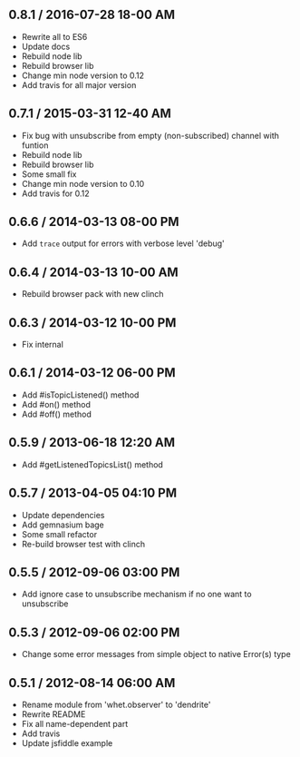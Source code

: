 ## 0.8.1 / 2016-07-28 18-00 AM

  - Rewrite all to ES6
  - Update docs
  - Rebuild node lib
  - Rebuild browser lib
  - Change min node version to 0.12
  - Add travis for all major version

## 0.7.1 / 2015-03-31 12-40 AM

  - Fix bug with unsubscribe from empty (non-subscribed) channel with funtion
  - Rebuild node lib
  - Rebuild browser lib
  - Some small fix
  - Change min node version to 0.10
  - Add travis for 0.12

## 0.6.6 / 2014-03-13 08-00 PM

  - Add `trace` output for errors with verbose level 'debug'

## 0.6.4 / 2014-03-13 10-00 AM

  - Rebuild browser pack with new clinch

## 0.6.3 / 2014-03-12 10-00 PM

  - Fix internal

## 0.6.1 / 2014-03-12 06-00 PM

  - Add #isTopicListened() method
  - Add #on() method
  - Add #off() method

## 0.5.9 / 2013-06-18 12:20 AM

  - Add #getListenedTopicsList() method

## 0.5.7 / 2013-04-05 04:10 PM

  - Update dependencies
  - Add gemnasium bage
  - Some small refactor
  - Re-build browser test with clinch

## 0.5.5 / 2012-09-06 03:00 PM

  - Add ignore case to unsubscribe mechanism if no one want to unsubscribe

## 0.5.3 / 2012-09-06 02:00 PM

  - Change some error messages from simple object to native Error(s) type

## 0.5.1 / 2012-08-14 06:00 AM

  - Rename module from 'whet.observer' to 'dendrite'
  - Rewrite README
  - Fix all name-dependent part
  - Add travis
  - Update jsfiddle example
